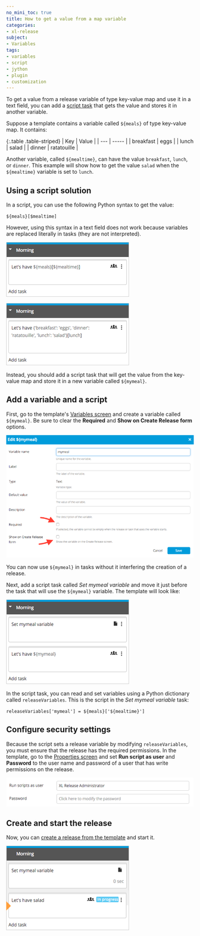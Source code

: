 ```yaml
---
no_mini_toc: true
title: How to get a value from a map variable
categories:
- xl-release
subject:
- Variables
tags:
- variables
- script
- jython
- plugin
- customization
---
```


To get a value from a release variable of type key-value map and use it in a text field, you can add a [script task](/xl-release/how-to/create-a-script-task.html) that gets the value and stores it in another variable.

Suppose a template contains a variable called `${meals}` of type key-value map. It contains:

{:.table .table-striped}
| Key | Value |
| --- | ----- |
| breakfast | eggs |
| lunch | salad |
| dinner | ratatouille |

Another variable, called `${mealtime}`, can have the value `breakfast`, `lunch`, or `dinner`. This example will show how to get the value `salad` when the `${mealtime}` variable is set to `lunch`.

## Using a script solution

In a script, you can use the following Python syntax to get the value:

	${meals}[$mealtime]

However, using this syntax in a text field does not work because variables are replaced literally in tasks (they are not interpreted).

![Python look-up](../images/map-variable/python-style.png)

![Task variable replacement](../images/map-variable/interpretation.png)

Instead, you should add a script task that will get the value from the key-value map and store it in a new variable called `${mymeal}`. 

## Add a variable and a script

First, go to the template's [Variables screen](/xl-release/how-to/create-release-variables.html#create-a-release-variable-on-the-variables-screen) and create a variable called `${mymeal}`. Be sure to clear the **Required** and **Show on Create Release form** options.

![Edit my meal](../images/map-variable/edit-mymeal.png)

You can now use `${mymeal}` in tasks without it interfering the creation of a release.

Next, add a script task called *Set mymeal variable* and move it just before the task that will use the `${mymeal}` variable. The template will look like:

![Template with set my meal variable as first task](../images/map-variable/template.png)

In the script task, you can read and set variables using a Python dictionary called `releaseVariables`. This is the script in the *Set mymeal variable* task:

    releaseVariables['mymeal'] = ${meals}['${mealtime}']

## Configure security settings

Because the script sets a release variable by modifying `releaseVariables`, you must ensure that the release has the required permissions. In the template, go to the [Properties screen](/xl-release/how-to/configure-release-properties.html) and set **Run script as user** and **Password** to the user name and password of a user that has write permissions on the release.

![Run scripts as user](../images/map-variable/run-as-user.png)

## Create and start the release

Now, you can [create a release from the template](/xl-release/how-to/start-a-release-from-a-template.html) and start it.

![Let's have salad](../images/map-variable/lets-have-salad.png)
